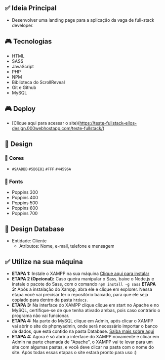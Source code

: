 ## ✅ Ideia Principal

- Desenvolver uma landing page para a aplicação da vaga de full-stack developer.

## 🎮 Tecnologias

- HTML
- SASS
- JavaScript
- PHP
- NPM
- Biblioteca do ScrollReveal
- Git e Github
- MySQL

## 🎮 Deploy

- [Clique aqui para acessar o site)(https://teste-fullstack-ellos-design.000webhostapp.com/teste-fullstack/)

## 🎨 Design

### 🚀 Cores 

- `#9AADBD` `#5B6E81` `#FFF` `#44596A`

### 🚀 Fonts

- Poppins 300
- Poppins 400
- Poppins 500
- Poppins 600
- Poppins 700

## 💼 Design Database

- Entidade: Cliente
    * Atributos: Nome, e-mail, telefone e mensagem






## ✅ Utilize na sua máquina

* **ETAPA 1:** Instale o XAMPP na sua máquina [Clique aqui para instalar](https://www.apachefriends.org/download.html)
* **ETAPA 2 (Opcional):** Caso queira manipular o Sass, baixe o Node.js e instale o pacote do Sass, com o comando `npm install -g sass`
**ETAPA 3:** Após a instalação do Xampp, abra ele e clique em explorer. Nessa etapa você vai precisar ter o repositório baixado, para que ele seja copiado para dentro da pasta `htdocs`.
* **ETAPA 3:** Na interface do XAMPP clique clique em start no Apache e no MySQL, certifique-se de que tenha ativado ambas, pois caso contrário o programa não vai funcionar.
* **ETAPA 4:** Na parte do MySQL clique em Admin, após clicar o XAMPP vai abrir o site do phpmyadmin, onde será necessário importar o banco de dados, que está contido na pasta Database. [Saiba mais sobre aqui](https://king.host/wiki/artigo/importar-phpmyadmin/#:~:text=Importando%20o%20arquivo%20SQL%20via%20phpMyAdmin&text=Na%20seção%20Arquivo%20a%20importar,em%20seu%20banco%20de%20dados.)
* **ETAPA 4:** Agora é só abrir a interface do XAMPP novamente e clicar em Admin na parte chamada de "Apache", o XAMPP vai te levar para um site com algumas pastas, e você deve clicar na pasta com o nome do site. Após todas essas etapas o site estará pronto para uso :)

